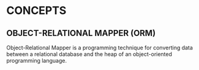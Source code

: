 # CONCEPTS

## OBJECT-RELATIONAL MAPPER (ORM)

Object-Relational Mapper is a programming technique for converting data between a relational database and the heap of an object-oriented programming language.